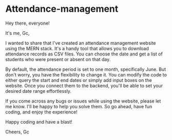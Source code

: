 # Attendance-management

Hey there, everyone!

It's me, Gc, 

I wanted to share that I've created an attendance management website using the MERN stack. It's a handy tool that allows you to download attendance records as CSV files. You can choose the date and get a list of students who were present or absent on that day.

By default, the attendance period is set to one month, specifically June. But don't worry, you have the flexibility to change it. You can modify the code to either query the start and end dates or simply add input boxes on the website. Once you connect them to the backend, you'll be able to set your desired date range effortlessly.

If you come across any bugs or issues while using the website, please let me know. I'll be happy to help you solve them. So go ahead, have fun coding, and enjoy the experience!

Happy coding and have a blast!

Cheers, Gc
